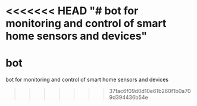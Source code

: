 <<<<<<< HEAD
"# bot for monitoring and control of smart home sensors and devices" 
=======
# bot
bot for monitoring and control of smart home sensors and devices
>>>>>>> 37fac6f09d0d10e61b260f1b0a709d394436b54e

